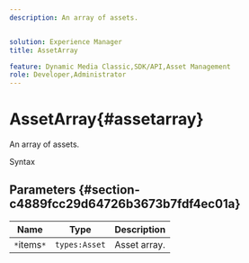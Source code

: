 ```yaml
---
description: An array of assets.


solution: Experience Manager
title: AssetArray

feature: Dynamic Media Classic,SDK/API,Asset Management
role: Developer,Administrator
---
```


# AssetArray{#assetarray}

An array of assets.

 Syntax 

## Parameters {#section-c4889fcc29d64726b3673b7fdf4ec01a}

|  Name  | Type  | Description  |
|---|---|---|
|  `*`items`*`  | `types:Asset`  | Asset array.  |

